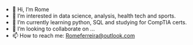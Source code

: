 - 👋 Hi, I’m Rome
- 👀 I’m interested in data science, analysis, health tech and sports. 
- 🌱 I’m currently learning python, SQL and studying for CompTIA certs. 
- 💞️ I’m looking to collaborate on ...
- 📫 How to reach me: Romeferreira@outlook.com

<!---
City-of-Rom3/City-of-Rom3 is a ✨ special ✨ repository because its `README.md` (this file) appears on your GitHub profile.
You can click the Preview link to take a look at your changes.
--->
